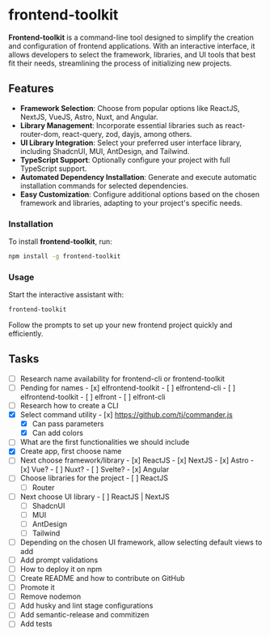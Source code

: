 # frontend-toolkit

**Frontend-toolkit** is a command-line tool designed to simplify the creation and configuration of frontend applications. With an interactive interface, it allows developers to select the framework, libraries, and UI tools that best fit their needs, streamlining the process of initializing new projects.

## Features

- **Framework Selection**: Choose from popular options like ReactJS, NextJS, VueJS, Astro, Nuxt, and Angular.
- **Library Management**: Incorporate essential libraries such as react-router-dom, react-query, zod, dayjs, among others.
- **UI Library Integration**: Select your preferred user interface library, including ShadcnUI, MUI, AntDesign, and Tailwind.
- **TypeScript Support**: Optionally configure your project with full TypeScript support.
- **Automated Dependency Installation**: Generate and execute automatic installation commands for selected dependencies.
- **Easy Customization**: Configure additional options based on the chosen framework and libraries, adapting to your project's specific needs.

### Installation

To install **frontend-toolkit**, run:

```bash
npm install -g frontend-toolkit
```

### Usage

Start the interactive assistant with:

```bash
frontend-toolkit
```

Follow the prompts to set up your new frontend project quickly and efficiently.

## Tasks

- [ ]  Research name availability for frontend-cli or frontend-toolkit
  - [ ]  Pending for names
    - [x]  elfrontend-toolkit
    - [ ]  elfrontend-cli
    - [ ]  elfrontend-toolkit
    - [ ]  elfront
    - [ ]  elfront-cli
- [ ]  Research how to create a CLI
  - [x]  Select command utility
    - [x]  <https://github.com/tj/commander.js>
      - [x]  Can pass parameters
      - [x]  Can add colors
- [ ]  What are the first functionalities we should include
  - [x]  Create app, first choose name
  - [ ]  Next choose framework/library
    - [x]  ReactJS
    - [x]  NextJS
    - [x]  Astro
    - [x]  Vue?
    - [ ]  Nuxt?
    - [ ]  Svelte?
    - [x]  Angular
  - [ ]  Choose libraries for the project
    - [ ]  ReactJS
      - [ ]  Router
  - [ ]  Next choose UI library
    - [ ]  ReactJS | NextJS
      - [ ]  ShadcnUI
      - [ ]  MUI
      - [ ]  AntDesign
      - [ ]  Tailwind
  - [ ]  Depending on the chosen UI framework, allow selecting default views to add
- [ ]  Add prompt validations
- [ ]  How to deploy it on npm
- [ ]  Create README and how to contribute on GitHub
- [ ]  Promote it
- [ ]  Remove nodemon
- [ ]  Add husky and lint stage configurations
- [ ]  Add semantic-release and commitizen
- [ ]  Add tests
